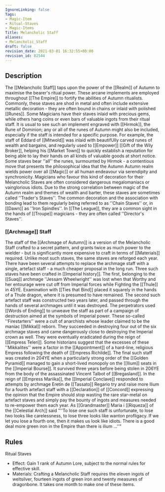```yaml
---
IgnoreLinking: false
Tags:
- Magic-Item
- Ritual-Staves
- Magic-Items
Title: Melancholic Staff
aliases:
- Melancholic_Staff
draft: false
revision_date: 2021-03-01 16:32:55+00:00
revision_id: 82544
---
```


## Description
The [[Melancholic Staff]] taps upon the power of the  [[Realm]] of Autumn  to maximise the bearer's ritual power. These arcane implements are employed throughout [[The Empire]] to fortify the abilities of Autumn ritualists. Commonly, these staves are shod in metal and often include extensive metallic decoration - they are often bound in chains or inlaid with polished [[Runes]]. Some Magicians have their staves inlaid with precious gems, while others hang coins or even bars of valuable ingots from their ritual staff.
It is usual to see such an implement engraved with [[Hirmok]], the Rune of Dominion; any or all of the runes of Autumn might also be included, especially if the staff is intended for a specific purpose. For example, the staff of Eddard of [[Mitwold]] was inlaid with beautifUlly carved runes of wealth and bargains, and regularly used to [[Empower]] [[Gift of the Wily Broker]], helping his [[Market Town]] to quickly establish a reputation for being able to lay their hands on all kinds of valuable goods at short notice. Some staves bear ''all'' the runes, surmounted by Hirmok - a contentious move that presents the philosophical idea that the Autumn Autumn realm wields power over all [[Magic]] or all human endeavour via serendipity and synchronicity. Magicians who favour this kind of decoration for their Melancholic Staves are often considered dangerous megalomaniacs or vainglorious idiots.
Due to the strong correlation between magic of the Autumn realm and themes of wealth and barter, these staves are sometimes called ''Trader's Staves''. The common decoration and the association with bonding lead to them regularly being referred to as ''Chain Staves'' or, in [[Dawn]] as ''Iron Spindles''. In [[The League]], they are a common sight in the hands of [[Troupe]] magicians - they are often called ''Director's Staves''.
### [[Archmage]] Staff
The staff of the [[Archmage of Autumn]] is a version of the Melancholic Staff crafted to a secret pattern, and grants twice as much power to the wielder - but is significantly more expensive to craft in terms of [[Materials]] required. Unlike most such staves, the same staves are reforged each year. There have been several attempts to replace the archmage staff with a single, artefact staff - a much cheaper proposal in the long run. Three such staves have been crafted in [[Imperial history]]. 
The first, belonging to the [[Suaq]] archmage ''Jessam Wheelwright'' was lost when that Worthy and her entourage were cut off from Imperial forces while Fighting the [[Thule]] in 45YE. Examination with [[Ties that Bind]] placed it squarely in the hands of a Thule dragon, where it is presumed to have remained. 
The second such artefact staff was constructed two years later, and passed through the hands of several archmages until it was destroyed. The perpetrators used [[Words of Ending]] to unweave the staff as part of a campaign of destruction aimed at the symbols of Imperial power. These so-called ''Firestarters'' were a cult of anarchists whose leader claimed to be the maniac [[Mikkal]] reborn. They succeeded in destroying four out of the six archmage staves and came dangerously close to destroying the Imperial crown as well. They were eventually eradicated during the reign of [[Empress Teleri]]. Some historians suggest that the excesses of these ''Mikkalites'' were a factor in the [[Appointment]] of a hard-line, religious Empress following the death of [[Empress Richilde]].
The final such staff was created in 204YE when a particularly strong order of the [[Golden Pyramid]] managed to gain a short-lived monopoly on the [[Ilium]] seats in the [[Imperial Bourse]]. It survived three years before being stolen in 206YE from the body of the assassinated Vincent Talbot of [[Bregasland]]. 
In the reign of [[Empress Mariika]], the [[Imperial Conclave]] responded to attempts by archmage Eretin de [[Tassato]] Regario try and raise more Ilium for a fourth artefact staff with a [[Declaration]] of [[Concord]] expressing the opinion that the Empire should stop wasting the rare star-metal on artefact staves and simply pay the bounty of ingots and measures needed to re-empower them each year. As [[Grandmaster]] Maria i [[Riqueza]] of the [[Celestial Arch]] said "''To lose one such staff is unfortunate, to lose two looks like carelessness, to lose three looks like wanton profligacy. If we let you lose a fourth one, then it makes us look like idiots. There is a good deal more green iron in the Empire than there is ilium ...''"
## Rules
Ritual Staves
* Effect: Gain 1 rank of Autumn Lore, subject to the normal rules for effective skill.
* Materials: Crafting a Melancholic Staff requires the eleven ingots of weltsilver, fourteen ingots of green iron and twenty measures of dragonbone. It takes one month to make one of these items.
